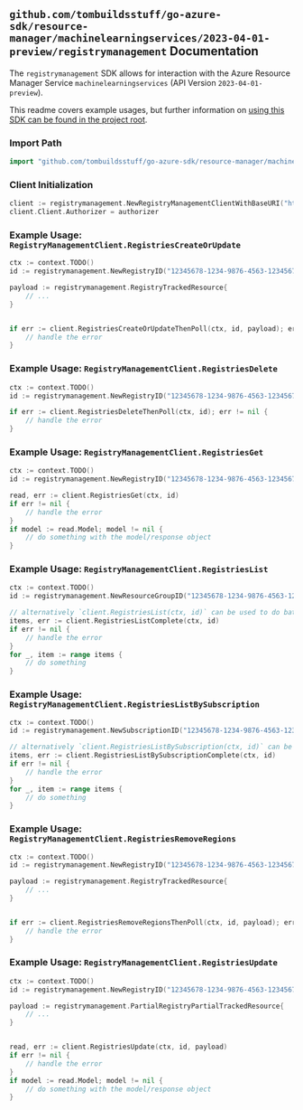 
## `github.com/tombuildsstuff/go-azure-sdk/resource-manager/machinelearningservices/2023-04-01-preview/registrymanagement` Documentation

The `registrymanagement` SDK allows for interaction with the Azure Resource Manager Service `machinelearningservices` (API Version `2023-04-01-preview`).

This readme covers example usages, but further information on [using this SDK can be found in the project root](https://github.com/tombuildsstuff/go-azure-sdk/tree/main/docs).

### Import Path

```go
import "github.com/tombuildsstuff/go-azure-sdk/resource-manager/machinelearningservices/2023-04-01-preview/registrymanagement"
```


### Client Initialization

```go
client := registrymanagement.NewRegistryManagementClientWithBaseURI("https://management.azure.com")
client.Client.Authorizer = authorizer
```


### Example Usage: `RegistryManagementClient.RegistriesCreateOrUpdate`

```go
ctx := context.TODO()
id := registrymanagement.NewRegistryID("12345678-1234-9876-4563-123456789012", "example-resource-group", "registryValue")

payload := registrymanagement.RegistryTrackedResource{
	// ...
}


if err := client.RegistriesCreateOrUpdateThenPoll(ctx, id, payload); err != nil {
	// handle the error
}
```


### Example Usage: `RegistryManagementClient.RegistriesDelete`

```go
ctx := context.TODO()
id := registrymanagement.NewRegistryID("12345678-1234-9876-4563-123456789012", "example-resource-group", "registryValue")

if err := client.RegistriesDeleteThenPoll(ctx, id); err != nil {
	// handle the error
}
```


### Example Usage: `RegistryManagementClient.RegistriesGet`

```go
ctx := context.TODO()
id := registrymanagement.NewRegistryID("12345678-1234-9876-4563-123456789012", "example-resource-group", "registryValue")

read, err := client.RegistriesGet(ctx, id)
if err != nil {
	// handle the error
}
if model := read.Model; model != nil {
	// do something with the model/response object
}
```


### Example Usage: `RegistryManagementClient.RegistriesList`

```go
ctx := context.TODO()
id := registrymanagement.NewResourceGroupID("12345678-1234-9876-4563-123456789012", "example-resource-group")

// alternatively `client.RegistriesList(ctx, id)` can be used to do batched pagination
items, err := client.RegistriesListComplete(ctx, id)
if err != nil {
	// handle the error
}
for _, item := range items {
	// do something
}
```


### Example Usage: `RegistryManagementClient.RegistriesListBySubscription`

```go
ctx := context.TODO()
id := registrymanagement.NewSubscriptionID("12345678-1234-9876-4563-123456789012")

// alternatively `client.RegistriesListBySubscription(ctx, id)` can be used to do batched pagination
items, err := client.RegistriesListBySubscriptionComplete(ctx, id)
if err != nil {
	// handle the error
}
for _, item := range items {
	// do something
}
```


### Example Usage: `RegistryManagementClient.RegistriesRemoveRegions`

```go
ctx := context.TODO()
id := registrymanagement.NewRegistryID("12345678-1234-9876-4563-123456789012", "example-resource-group", "registryValue")

payload := registrymanagement.RegistryTrackedResource{
	// ...
}


if err := client.RegistriesRemoveRegionsThenPoll(ctx, id, payload); err != nil {
	// handle the error
}
```


### Example Usage: `RegistryManagementClient.RegistriesUpdate`

```go
ctx := context.TODO()
id := registrymanagement.NewRegistryID("12345678-1234-9876-4563-123456789012", "example-resource-group", "registryValue")

payload := registrymanagement.PartialRegistryPartialTrackedResource{
	// ...
}


read, err := client.RegistriesUpdate(ctx, id, payload)
if err != nil {
	// handle the error
}
if model := read.Model; model != nil {
	// do something with the model/response object
}
```
